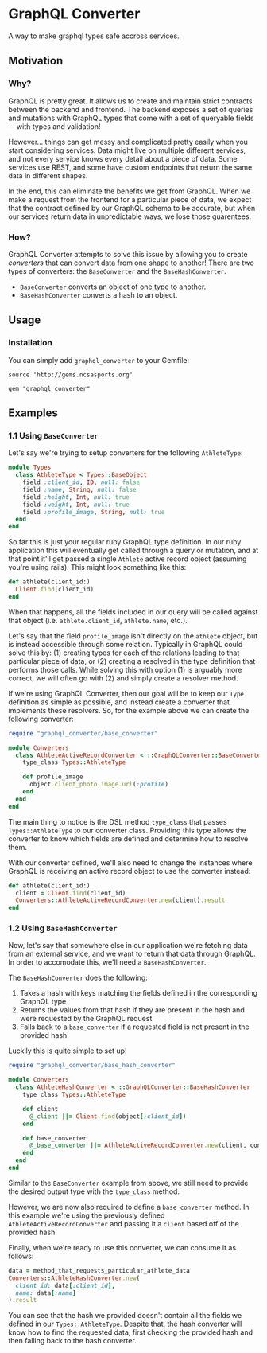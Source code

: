 # GraphQL Converter
A way to make graphql types safe accross services.

## Motivation
### Why?

GraphQL is pretty great. It allows us to create and maintain strict contracts
between the backend and frontend. The backend exposes a set of queries and
mutations with GraphQL types that come with a set of queryable fields -- with
types and validation!

However... things can get messy and complicated pretty easily when you start
considering services. Data might live on multiple different services, and not
every service knows every detail about a piece of data. Some services use REST,
and some have custom endpoints that return the same data in different shapes.

In the end, this can eliminate the benefits we get from GraphQL. When we make a
request from the frontend for a particular piece of data, we expect that the
contract defined by our GraphQL schema to be accurate, but when our services
return data in unpredictable ways, we lose those guarentees.

### How?

GraphQL Converter attempts to solve this issue by allowing you to create
_converters_ that can convert data from one shape to another! There are two
types of converters: the `BaseConverter` and the `BaseHashConverter`.

* `BaseConverter` converts an object of one type to another.
* `BaseHashConverter` converts a hash to an object.

## Usage
### Installation

You can simply add `graphql_converter` to your Gemfile:

```
source 'http://gems.ncsasports.org'

gem "graphql_converter"
```

## Examples
### 1.1 Using `BaseConverter`

Let's say we're trying to setup converters for the following `AthleteType`:
```ruby
module Types
  class AthleteType < Types::BaseObject
    field :client_id, ID, null: false
    field :name, String, null: false
    field :height, Int, null: true
    field :weight, Int, null: true
    field :profile_image, String, null: true
  end
end
```

So far this is just your regular ruby GraphQL type definition. In our ruby
application this will eventually get called through a query or mutation, and at
that point it'll get passed a single `Athlete` active record object (assuming
you're using rails). This might look something like this:

```ruby
def athlete(client_id:)
  Client.find(client_id)
end
```

When that happens, all the fields included in our query will be called against
that object (i.e. `athlete.client_id`, `athlete.name`, etc.).

Let's say that the field `profile_image` isn't directly on the `athlete` object,
but is instead accessible through some relation. Typically in GraphQL could
solve this by: (1) creating types for each of the relations leading to that
particular piece of data, or (2) creating a resolved in the type definition
that performs those calls. While solving this with option (1) is arguably more
correct, we will often go with (2) and simply create a resolver method.

If we're using GraphQL Converter, then our goal will be to keep our `Type`
definition as simple as possible, and instead create a converter that
implements these resolvers. So, for the example above we can create the
following converter:

```ruby
require "graphql_converter/base_converter"

module Converters
  class AthleteActiveRecordConverter < ::GraphQLConverter::BaseConverter
    type_class Types::AthleteType

    def profile_image
      object.client_photo.image.url(:profile)
    end
  end
end

```

The main thing to notice is the DSL method `type_class` that passes
`Types::AthleteType` to our converter class. Providing this type allows the
converter to know which fields are defined and determine how to resolve them.

With our converter defined, we'll also need to change the instances where
GraphQL is receiving an active record object to use the converter instead:

```ruby
def athlete(client_id:)
  client = Client.find(client_id)
  Converters::AthleteActiveRecordConverter.new(client).result
end
```

### 1.2 Using `BaseHashConverter`

Now, let's say that somewhere else in our application we're fetching data from
an external service, and we want to return that data through GraphQL. In order
to accomodate this, we'll need a `BaseHashConverter`.

The `BaseHashConverter` does the following:
1. Takes a hash with keys matching the fields defined in the corresponding
  GraphQL type
2. Returns the values from that hash if they are present in the hash and were
  requested by the GraphQL request
3. Falls back to a `base_converter` if a requested field is not present in the
  provided hash

Luckily this is quite simple to set up!

```ruby
require "graphql_converter/base_hash_converter"

module Converters
  class AthleteHashConverter < ::GraphQLConverter::BaseHashConverter
    type_class Types::AthleteType

    def client
      @_client ||= Client.find(object[:client_id])
    end

    def base_converter
      @_base_converter ||= AthleteActiveRecordConverter.new(client, context)
    end
  end
end

```

Similar to the `BaseConverter` example from above, we still need to provide the
desired output type with the `type_class` method.

However, we are now also required to define a `base_converter` method. In this
example we're using the previously defined `AthleteActiveRecordConverter` and
passing it a `client` based off of the provided hash.

Finally, when we're ready to use this converter, we can consume it as follows:

```ruby
data = method_that_requests_particular_athlete_data
Converters::AthleteHashConverter.new(
  client_id: data[:client_id],
  name: data[:name]
).result
```

You can see that the hash we provided doesn't contain all the fields we defined
in our `Types::AthleteType`. Despite that, the hash converter will know how to
find the requested data, first checking the provided hash and then falling back
to the bash converter.
